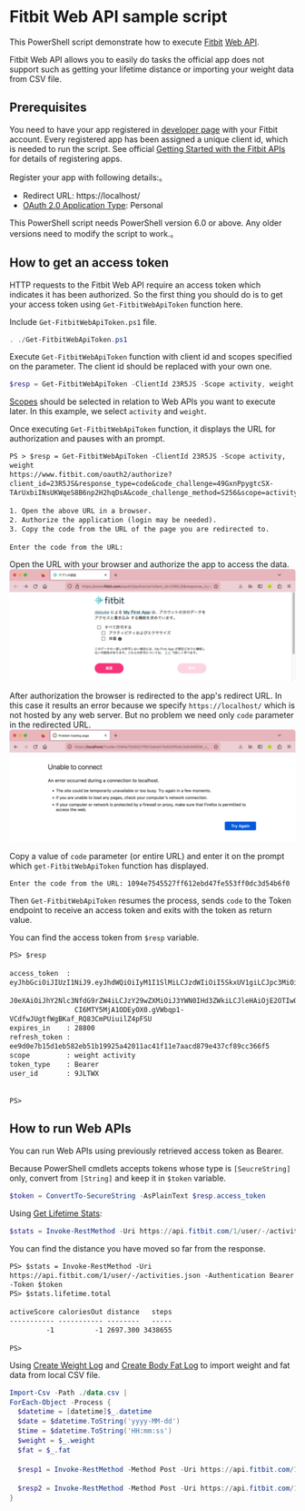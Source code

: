 # Fitbit Web API sample script

This PowerShell script demonstrate how to execute [Fitbit](https://www.fitbit.com/) [Web API](https://dev.fitbit.com/build/reference/web-api/).

Fitbit Web API allows you to easily do tasks the official app does not support such as getting your lifetime distance or importing your weight data from CSV file.

## Prerequisites

You need to have your app registered in [developer page](https://dev.fitbit.com/apps) with your Fitbit account. Every registered app has been assigned a unique client id, which is needed to run the script. See official [Getting Started with the Fitbit APIs](https://dev.fitbit.com/build/reference/web-api/developer-guide/getting-started/) for details of registering apps.

Register your app with following details:。
* Redirect URL: https://localhost/
* [OAuth 2.0 Application Type](https://dev.fitbit.com/build/reference/web-api/developer-guide/application-design/#Application-Types): Personal

This PowerShell script needs PowerShell version 6.0 or above. Any older versions need to modify the script to work.。

## How to get an access token

HTTP requests to the Fitbit Web API require an access token which indicates it has been authorized. So the first thing you should do is to get your access token using `Get-FitbitWebApiToken` function here.

Include `Get-FitbitWebApiToken.ps1` file.

```PowerShell
. ./Get-FitbitWebApiToken.ps1
```

Execute `Get-FitbitWebApiToken` function with client id and scopes specified on the parameter. The client id should be replaced with your own one.

```PowerShell
$resp = Get-FitbitWebApiToken -ClientId 23R5JS -Scope activity, weight
```

[Scopes](https://dev.fitbit.com/build/reference/web-api/developer-guide/application-design/#Scopes) should be selected in relation to Web APIs you want to execute later. In this example, we select `activity` and `weight`.

Once executing `Get-FitbitWebApiToken` function, it displays the URL for authorization and pauses with an prompt.

```
PS > $resp = Get-FitbitWebApiToken -ClientId 23R5JS -Scope activity, weight
https://www.fitbit.com/oauth2/authorize?client_id=23R5JS&response_type=code&code_challenge=49GxnPpygtcSX-TArUxbiINsUKWqeS8B6np2H2hqDsA&code_challenge_method=S256&scope=activity%20weight

1. Open the above URL in a browser.
2. Authorize the application (login may be needed).
3. Copy the code from the URL of the page you are redirected to.

Enter the code from the URL: 
```

Open the URL with your browser and authorize the app to access the data.
![images/image_001.png](images/image_001.png)

After authorization the browser is redirected to the app's redirect URL. In this case it results an error because we specify `https://localhost/` which is not hosted by any web server. But no problem we need only `code` parameter in the redirected URL.
![images/image_002.png](images/image_002.png)

Copy a value of `code` parameter (or entire URL) and enter it on the prompt which `get-FitbitWebApiToken` function has displayed.

```
Enter the code from the URL: 1094e7545527ff612ebd47fe553ff0dc3d54b6f0
```

Then `Get-FitbitWebApiToken` resumes the process, sends `code` to the Token endpoint to receive an access token and exits with the token as return value.

You can find the access token from `$resp` variable.

```
PS> $resp

access_token  : eyJhbGciOiJIUzI1NiJ9.eyJhdWQiOiIyM1I1SlMiLCJzdWIiOiI5SkxUV1giLCJpc3MiOiJGaXRiaXQiLC
                J0eXAiOiJhY2Nlc3NfdG9rZW4iLCJzY29wZXMiOiJ3YWN0IHd3ZWkiLCJleHAiOjE2OTIwODY5MjksImlhd
                CI6MTY5MjA1ODEyOX0.gVWbqp1-VCdfwJUgtfWgBKaf_RQ83CmPUiuilZ4pFSU
expires_in    : 28800
refresh_token : ee9d0e7b15d1eb582eb51b19925a42011ac41f11e7aacd879e437cf89cc366f5
scope         : weight activity
token_type    : Bearer
user_id       : 9JLTWX


PS> 
```

## How to run Web APIs

You can run Web APIs using previously retrieved access token as Bearer.

Because PowerShell cmdlets accepts tokens whose type is `[SeucreString]` only, convert from `[String]` and keep it in `$token` variable.

```PowerShell
$token = ConvertTo-SecureString -AsPlainText $resp.access_token
```

Using [Get Lifetime Stats](https://dev.fitbit.com/build/reference/web-api/activity/get-lifetime-stats/):

```PowerShell
$stats = Invoke-RestMethod -Uri https://api.fitbit.com/1/user/-/activities.json -Authentication Bearer -Token $token
```

You can find the distance you have moved so far from the response.

```
PS> $stats = Invoke-RestMethod -Uri https://api.fitbit.com/1/user/-/activities.json -Authentication Bearer -Token $token
PS> $stats.lifetime.total

activeScore caloriesOut distance   steps
----------- ----------- --------   -----
         -1          -1 2697.300 3438655

PS>
```

Using [Create Weight Log](https://dev.fitbit.com/build/reference/web-api/body/create-weight-log/) and [Create Body Fat Log](https://dev.fitbit.com/build/reference/web-api/body/create-bodyfat-log/) to import weight and fat data from local CSV file.

```PowerShell
Import-Csv -Path ./data.csv |
ForEach-Object -Process {
  $datetime = [datetime]$_.datetime
  $date = $datetime.ToString('yyyy-MM-dd')
  $time = $datetime.ToString('HH:mm:ss')
  $weight = $_.weight
  $fat = $_.fat

  $resp1 = Invoke-RestMethod -Method Post -Uri https://api.fitbit.com/1/user/-/body/log/weight.json -Authentication Bearer -Token $token -Body @{ weight=$weight; date=$date; time=$time }

  $resp2 = Invoke-RestMethod -Method Post -Uri https://api.fitbit.com/1/user/-/body/log/fat.json -Authentication Bearer -Token $token -Body @{ fat=$fat; date=$date; time=$time }
}
```